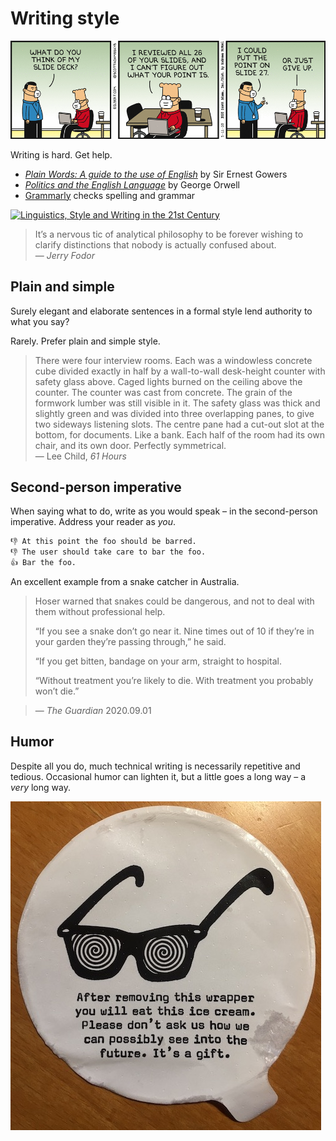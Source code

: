 Writing style
=============


[![Dilbert and slides](dilbert-slides.gif)](https://dilbert.com/strip/2020-05-11 "dilbert.com")


Writing is hard. Get help.

-   [_Plain Words: A guide to the use of English_](https://www.amazon.co.uk/Plain-Words-Rebecca-Gowers/dp/0241960347/) by Sir Ernest Gowers
-   [_Politics and the English Language_](https://www.amazon.co.uk/Politics-English-Language-Penguin-Classics-ebook/dp/B00AZQTM5I/) by George Orwell
-   [Grammarly](https://www.grammarly.com) checks spelling and grammar

[![Linguistics, Style and Writing in the 21st Century](http://img.youtube.com/vi/OV5J6BfToSw/0.jpg)](http://www.youtube.com/watch?v=OV5J6BfToSw "Stephen Pinker at the Royal Institute")

> It’s a nervous tic of analytical philosophy to be forever wishing to clarify distinctions that nobody is actually confused about.
> <br>— _Jerry Fodor_


Plain and simple 
----------------

Surely elegant and elaborate sentences in a formal style lend authority to what you say? 

Rarely. Prefer plain and simple style. 

> There were four interview rooms. Each was a windowless concrete cube divided exactly in half by a wall-to-wall desk-height counter with safety glass above. Caged lights burned on the ceiling above the counter. The counter was cast from concrete. The grain of the formwork lumber was still visible in it. The safety glass was thick and slightly green and was divided into three overlapping panes, to give two sideways listening slots. The centre pane had a cut-out slot at the bottom, for documents. Like a bank. Each half of the room had its own chair, and its own door. Perfectly symmetrical.
><br>— Lee Child, _61 Hours_ 


Second-person imperative
------------------------

When saying what to do, write as you would speak – in the second-person imperative. Address your reader as _you_.

```txt
👎 At this point the foo should be barred.
👎 The user should take care to bar the foo.
👍 Bar the foo.
```

An excellent example from a snake catcher in Australia.

> Hoser warned that snakes could be dangerous, and not to deal with them without professional help.
> 
> “If you see a snake don’t go near it. Nine times out of 10 if they’re in your garden they’re passing through,” he said.
> 
> “If you get bitten, bandage on your arm, straight to hospital.
> 
> “Without treatment you’re likely to die. With treatment you probably won’t die.” 

> — _The Guardian_ 2020.09.01


Humor
-----

Despite all you do, much technical writing is necessarily repetitive and tedious. Occasional humor can lighten it, but a little goes a long way – a _very_ long way. 

![Ice-cream wrapper](ice-cream.jpg)


